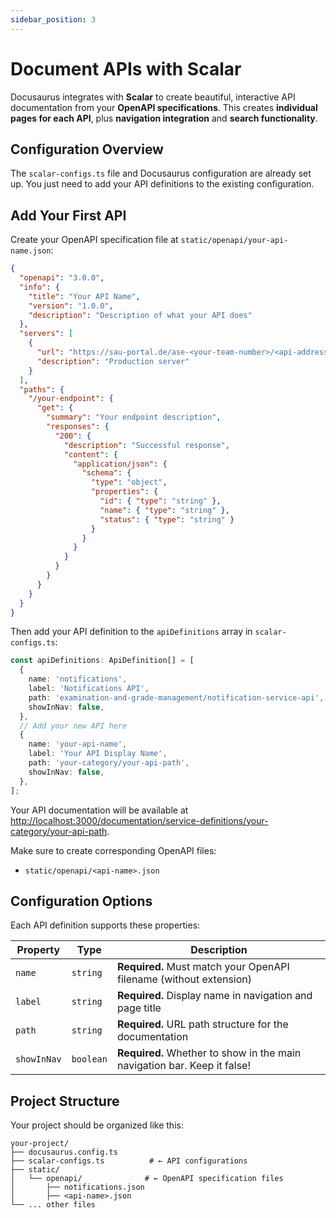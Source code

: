 ```yaml
---
sidebar_position: 3
---
```


# Document APIs with Scalar

Docusaurus integrates with **Scalar** to create beautiful, interactive API documentation from your **OpenAPI specifications**. This creates **individual pages for each API**, plus **navigation integration** and **search functionality**.

## Configuration Overview

The `scalar-configs.ts` file and Docusaurus configuration are already set up. You just need to add your API definitions to the existing configuration.

## Add Your First API

Create your OpenAPI specification file at `static/openapi/your-api-name.json`:

```json title="static/openapi/your-api-name.json"
{
  "openapi": "3.0.0",
  "info": {
    "title": "Your API Name",
    "version": "1.0.0",
    "description": "Description of what your API does"
  },
  "servers": [
    {
      "url": "https://sau-portal.de/ase-<your-team-number>/<api-address>",
      "description": "Production server"
    }
  ],
  "paths": {
    "/your-endpoint": {
      "get": {
        "summary": "Your endpoint description",
        "responses": {
          "200": {
            "description": "Successful response",
            "content": {
              "application/json": {
                "schema": {
                  "type": "object",
                  "properties": {
                    "id": { "type": "string" },
                    "name": { "type": "string" },
                    "status": { "type": "string" }
                  }
                }
              }
            }
          }
        }
      }
    }
  }
}
```

Then add your API definition to the `apiDefinitions` array in `scalar-configs.ts`:

```typescript title="scalar-configs.ts"
const apiDefinitions: ApiDefinition[] = [
  {
    name: 'notifications',
    label: 'Notifications API',
    path: 'examination-and-grade-management/notification-service-api',
    showInNav: false,
  },
  // Add your new API here
  {
    name: 'your-api-name',
    label: 'Your API Display Name',
    path: 'your-category/your-api-path',
    showInNav: false,
  },
];
```

Your API documentation will be available at [http://localhost:3000/documentation/service-definitions/your-category/your-api-path](http://localhost:3000/documentation/service-definitions/your-category/your-api-path).



Make sure to create corresponding OpenAPI files:
- `static/openapi/<api-name>.json`

## Configuration Options

Each API definition supports these properties:

| Property | Type | Description |
|----------|------|-------------|
| `name` | `string` | **Required.** Must match your OpenAPI filename (without extension) |
| `label` | `string` | **Required.** Display name in navigation and page title |
| `path` | `string` | **Required.** URL path structure for the documentation |
| `showInNav` | `boolean` | **Required.** Whether to show in the main navigation bar. Keep it false! |

## Project Structure

Your project should be organized like this:

```
your-project/
├── docusaurus.config.ts
├── scalar-configs.ts          # ← API configurations
├── static/
│   └── openapi/              # ← OpenAPI specification files
│       ├── notifications.json
│       ├── <api-name>.json
└── ... other files
```